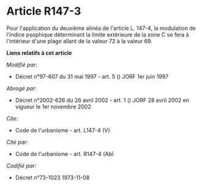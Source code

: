 # Article R147-3

Pour l'application du deuxième alinéa de l'article L. 147-4, la modulation de l'indice psophique déterminant la limite
extérieure de la zone C se fera à l'intérieur d'une plage allant de la valeur 72 à la valeur 69.

**Liens relatifs à cet article**

_Modifié par_:

  - Décret n°97-607 du 31 mai 1997 - art. 5 () JORF 1er juin 1997

_Abrogé par_:

  - Décret n°2002-626 du 26 avril 2002 - art. 1 () JORF 28 avril 2002 en vigueur le 1er novembre 2002

_Cite_:

  - Code de l'urbanisme - art. L147-4 (V)

_Cité par_:

  - Code de l'urbanisme - art. R147-4 (Ab)

_Codifié par_:

  - Décret n°73-1023 1973-11-08
